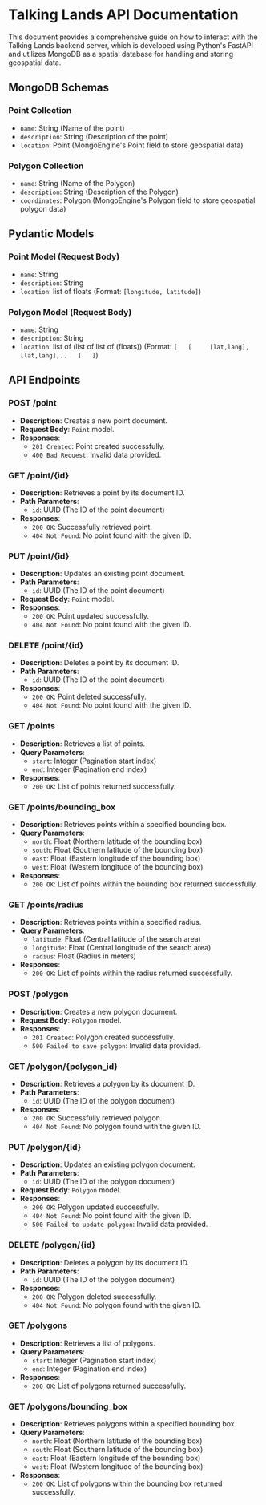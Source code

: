 # Talking Lands API Documentation

This document provides a comprehensive guide on how to interact with the Talking Lands backend server, which is developed using Python's FastAPI and utilizes MongoDB as a spatial database for handling and storing geospatial data.

## MongoDB Schemas

### Point Collection

- `name`: String (Name of the point)
- `description`: String (Description of the point)
- `location`: Point (MongoEngine's Point field to store geospatial data)

### Polygon Collection

- `name`: String (Name of the Polygon)
- `description`: String (Description of the Polygon)
- `coordinates`: Polygon (MongoEngine's Polygon field to store geospatial polygon data)

## Pydantic Models

### Point Model (Request Body)

- `name`: String
- `description`: String
- `location`: list of floats (Format: `[longitude, latitude]`)

### Polygon Model (Request Body)

- `name`: String
- `description`: String
- `location`: list of (list of list of (floats)) (Format: `[   [     [lat,lang],[lat,lang],..   ]   ]`)

## API Endpoints

### POST /point

- **Description**: Creates a new point document.
- **Request Body**: `Point` model.
- **Responses**:
  - `201 Created`: Point created successfully.
  - `400 Bad Request`: Invalid data provided.

### GET /point/{id}

- **Description**: Retrieves a point by its document ID.
- **Path Parameters**:
  - `id`: UUID (The ID of the point document)
- **Responses**:
  - `200 OK`: Successfully retrieved point.
  - `404 Not Found`: No point found with the given ID.

### PUT /point/{id}

- **Description**: Updates an existing point document.
- **Path Parameters**:
  - `id`: UUID (The ID of the point document)
- **Request Body**: `Point` model.
- **Responses**:
  - `200 OK`: Point updated successfully.
  - `404 Not Found`: No point found with the given ID.

### DELETE /point/{id}

- **Description**: Deletes a point by its document ID.
- **Path Parameters**:
  - `id`: UUID (The ID of the point document)
- **Responses**:
  - `200 OK`: Point deleted successfully.
  - `404 Not Found`: No point found with the given ID.

### GET /points

- **Description**: Retrieves a list of points.
- **Query Parameters**:
  - `start`: Integer (Pagination start index)
  - `end`: Integer (Pagination end index)
- **Responses**:
  - `200 OK`: List of points returned successfully.

### GET /points/bounding_box

- **Description**: Retrieves points within a specified bounding box.
- **Query Parameters**:
  - `north`: Float (Northern latitude of the bounding box)
  - `south`: Float (Southern latitude of the bounding box)
  - `east`: Float (Eastern longitude of the bounding box)
  - `west`: Float (Western longitude of the bounding box)
- **Responses**:
  - `200 OK`: List of points within the bounding box returned successfully.

### GET /points/radius

- **Description**: Retrieves points within a specified radius.
- **Query Parameters**:
  - `latitude`: Float (Central latitude of the search area)
  - `longitude`: Float (Central longitude of the search area)
  - `radius`: Float (Radius in meters)
- **Responses**:
  - `200 OK`: List of points within the radius returned successfully.



### POST /polygon

- **Description**: Creates a new polygon document.
- **Request Body**: `Polygon` model.
- **Responses**:
  - `201 Created`: Polygon created successfully.
  - `500 Failed to save polygon`: Invalid data provided.

### GET /polygon/{polygon_id}

- **Description**: Retrieves a polygon by its document ID.
- **Path Parameters**:
  - `id`: UUID (The ID of the polygon document)
- **Responses**:
  - `200 OK`: Successfully retrieved polygon.
  - `404 Not Found`: No polygon found with the given ID.

### PUT /polygon/{id}

- **Description**: Updates an existing polygon document.
- **Path Parameters**:
  - `id`: UUID (The ID of the polygon document)
- **Request Body**: `Polygon` model.
- **Responses**:
  - `200 OK`: Polygon updated successfully.
  - `404 Not Found`: No point found with the given ID.
  - `500 Failed to update polygon`: Invalid data provided.

### DELETE /polygon/{id}

- **Description**: Deletes a polygon by its document ID.
- **Path Parameters**:
  - `id`: UUID (The ID of the polygon document)
- **Responses**:
  - `200 OK`: Polygon deleted successfully.
  - `404 Not Found`: No polygon found with the given ID.

### GET /polygons

- **Description**: Retrieves a list of polygons.
- **Query Parameters**:
  - `start`: Integer (Pagination start index)
  - `end`: Integer (Pagination end index)
- **Responses**:
  - `200 OK`: List of polygons returned successfully.


### GET /polygons/bounding_box

- **Description**: Retrieves polygons within a specified bounding box.
- **Query Parameters**:
  - `north`: Float (Northern latitude of the bounding box)
  - `south`: Float (Southern latitude of the bounding box)
  - `east`: Float (Eastern longitude of the bounding box)
  - `west`: Float (Western longitude of the bounding box)
- **Responses**:
  - `200 OK`: List of polygons within the bounding box returned successfully.